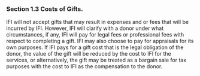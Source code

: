 ### Section 1.3 Costs of Gifts.  

IFI will not accept gifts that may result in expenses and or fees that will
be incurred by IFI.  However, IFI will clarify with a donor under what
circumstances, if any, IFI will pay for legal fees or professional fees
with respect to completing a gift.  IFI may also choose to pay for
appraisals for its own purposes.  If IFI pays for a gift cost that is the
legal obligation of the donor, the value of the gift will be reduced by the
cost to IFI for the services, or alternatively, the gift may be treated as
a bargain sale for tax purposes with the cost to IFI as the compensation to
the donor.  


